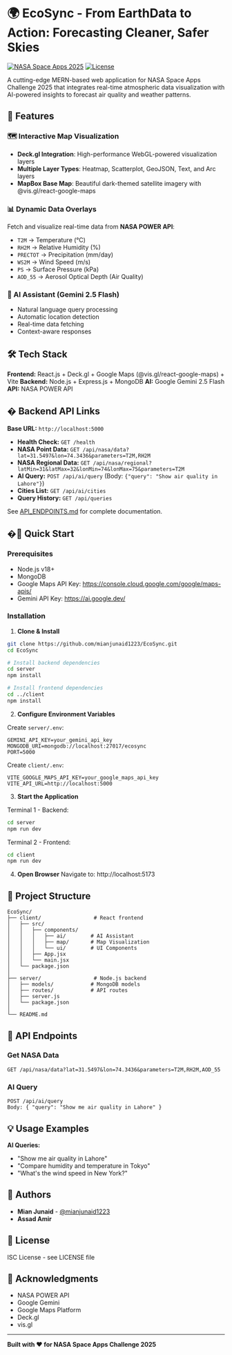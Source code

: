 # 🌍 EcoSync - From EarthData to Action: Forecasting Cleaner, Safer Skies

[![NASA Space Apps 2025](https://img.shields.io/badge/NASA-Space%20Apps%202025-blue)](https://www.spaceappschallenge.org/)
[![License](https://img.shields.io/badge/license-ISC-green)](LICENSE)

A cutting-edge MERN-based web application for NASA Space Apps Challenge 2025 that integrates real-time atmospheric data visualization with AI-powered insights to forecast air quality and weather patterns.

## 🚀 Features

### 🗺️ Interactive Map Visualization
- **Deck.gl Integration**: High-performance WebGL-powered visualization layers
- **Multiple Layer Types**: Heatmap, Scatterplot, GeoJSON, Text, and Arc layers
- **MapBox Base Map**: Beautiful dark-themed satellite imagery with @vis.gl/react-google-maps

### 📊 Dynamic Data Overlays
Fetch and visualize real-time data from **NASA POWER API**:
- `T2M` → Temperature (°C)
- `RH2M` → Relative Humidity (%)
- `PRECTOT` → Precipitation (mm/day)
- `WS2M` → Wind Speed (m/s)
- `PS` → Surface Pressure (kPa)
- `AOD_55` → Aerosol Optical Depth (Air Quality)

### 🤖 AI Assistant (Gemini 2.5 Flash)
- Natural language query processing
- Automatic location detection
- Real-time data fetching
- Context-aware responses

## 🛠️ Tech Stack

**Frontend:** React.js + Deck.gl + Google Maps (@vis.gl/react-google-maps) + Vite
**Backend:** Node.js + Express.js + MongoDB
**AI:** Google Gemini 2.5 Flash
**API:** NASA POWER API

## � Backend API Links

**Base URL:** `http://localhost:5000`

- **Health Check:** `GET /health`
- **NASA Point Data:** `GET /api/nasa/data?lat=31.5497&lon=74.3436&parameters=T2M,RH2M`
- **NASA Regional Data:** `GET /api/nasa/regional?latMin=31&latMax=32&lonMin=74&lonMax=75&parameters=T2M`
- **AI Query:** `POST /api/ai/query` (Body: `{"query": "Show air quality in Lahore"}`)
- **Cities List:** `GET /api/ai/cities`
- **Query History:** `GET /api/queries`

See [API_ENDPOINTS.md](./API_ENDPOINTS.md) for complete documentation.

## �🚀 Quick Start

### Prerequisites
- Node.js v18+
- MongoDB
- Google Maps API Key: https://console.cloud.google.com/google/maps-apis/
- Gemini API Key: https://ai.google.dev/

### Installation

1. **Clone & Install**
```bash
git clone https://github.com/mianjunaid1223/EcoSync.git
cd EcoSync

# Install backend dependencies
cd server
npm install

# Install frontend dependencies
cd ../client
npm install
```

2. **Configure Environment Variables**

Create `server/.env`:
```env
GEMINI_API_KEY=your_gemini_api_key
MONGODB_URI=mongodb://localhost:27017/ecosync
PORT=5000
```

Create `client/.env`:
```env
VITE_GOOGLE_MAPS_API_KEY=your_google_maps_api_key
VITE_API_URL=http://localhost:5000
```

3. **Start the Application**

Terminal 1 - Backend:
```bash
cd server
npm run dev
```

Terminal 2 - Frontend:
```bash
cd client
npm run dev
```

4. **Open Browser**
Navigate to: http://localhost:5173

## 📁 Project Structure

```
EcoSync/
├── client/                 # React frontend
│   ├── src/
│   │   ├── components/
│   │   │   ├── ai/        # AI Assistant
│   │   │   ├── map/       # Map Visualization
│   │   │   └── ui/        # UI Components
│   │   ├── App.jsx
│   │   └── main.jsx
│   └── package.json
│
├── server/                 # Node.js backend
│   ├── models/            # MongoDB models
│   ├── routes/            # API routes
│   ├── server.js
│   └── package.json
│
└── README.md
```

## 🎯 API Endpoints

### Get NASA Data
```
GET /api/nasa/data?lat=31.5497&lon=74.3436&parameters=T2M,RH2M,AOD_55
```

### AI Query
```
POST /api/ai/query
Body: { "query": "Show me air quality in Lahore" }
```

## 💡 Usage Examples

**AI Queries:**
- "Show me air quality in Lahore"
- "Compare humidity and temperature in Tokyo"
- "What's the wind speed in New York?"

## 👥 Authors

- **Mian Junaid** - [@mianjunaid1223](https://github.com/mianjunaid1223)
- **Assad Amir**

## 📄 License

ISC License - see LICENSE file

## 🙏 Acknowledgments

- NASA POWER API
- Google Gemini
- Google Maps Platform
- Deck.gl
- vis.gl

---

**Built with ❤️ for NASA Space Apps Challenge 2025**
